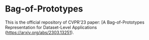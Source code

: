 # Bag-of-Prototypes

This is the official repository of CVPR'23 paper: [A Bag-of-Prototypes Representation for Dataset-Level Applications (https://arxiv.org/abs/2303.13251).


